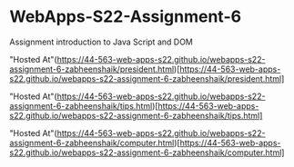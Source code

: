 # WebApps-S22-Assignment-6
Assignment introduction to Java Script and DOM

"Hosted At"(https://44-563-web-apps-s22.github.io/webapps-s22-assignment-6-zabheenshaik/president.html)[https://44-563-web-apps-s22.github.io/webapps-s22-assignment-6-zabheenshaik/president.html] 

"Hosted At"(https://44-563-web-apps-s22.github.io/webapps-s22-assignment-6-zabheenshaik/tips.html)[https://44-563-web-apps-s22.github.io/webapps-s22-assignment-6-zabheenshaik/tips.html]

"Hosted At"(https://44-563-web-apps-s22.github.io/webapps-s22-assignment-6-zabheenshaik/computer.html)[https://44-563-web-apps-s22.github.io/webapps-s22-assignment-6-zabheenshaik/computer.html]

